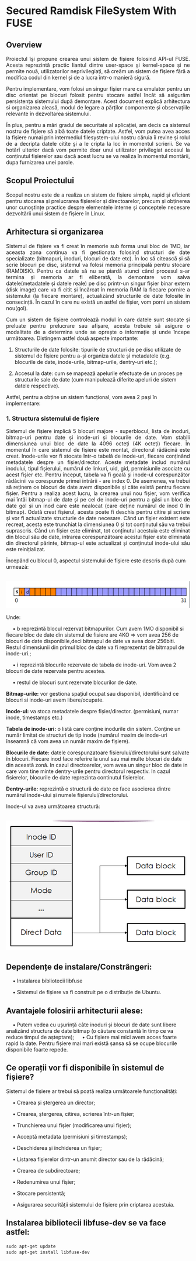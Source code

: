 # Secured Ramdisk FileSystem With FUSE
## Overview
 <p align="justify">
  Proiectul își propune crearea unui sistem de fișiere folosind API-ul FUSE. Acesta reprezintă practic liantul dintre user-space și kernel-space și ne permite nouă, utilizatorilor neprivilegiați, să creăm un sistem de fișiere fără a modifica codul din kernel și de a lucra într-o manieră sigură.
 </p>
 <p align="justify">
   Pentru implementare, vom folosi un singur fișier mare ca emulator pentru un disc orientat pe blocuri folosit pentru stocare astfel încât să asigurăm persistența sistemului după demontare. Acest document explică arhitectura si organizarea aleasă, modul de legare a părților componente și observațiile relevante în dezvoltarea sistemului.
 </p>
  <p align="justify">
   În plus, pentru a mări gradul de securitate al aplicației, am decis ca sistemul nostru de fișiere să aibă toate datele criptate. Astfel, vom putea avea acces la fișiere numai prin intermediul filesystem-ului nostru căruia îi revine și rolul de a decripta datele citite și a le cripta la loc în momentul scrierii. Se va hotărî ulterior dacă vom permite doar unui utilizator privilegiat accesul la conținutul fișierelor sau dacă acest lucru se va realiza în momentul montării, dupa furnizarea unei parole.
 </p>
 
## Scopul Proiectului
   <p align="justify">
 Scopul nostru este de a realiza un sistem de fișiere simplu, rapid și eficient pentru stocarea și prelucrarea fișierelor și directoarelor, precum și obținerea unor cunoștințe practice despre elementele interne și conceptele necesare dezvoltării unui sistem de fișiere în Linux. 
   </p>
   
 ## Arhitectura si organizarea
  <p align="justify">
  Sistemul de fișiere va fi creat în memorie sub forma unui bloc de 1MO, iar aceasta zona continua va fi gestionata folosind structuri de date specializate (bitmapuri, inoduri, blocuri de date etc). În loc să citească și să scrie blocuri pe disc, sistemul va folosi memoria principală pentru stocare (RAMDISK). Pentru ca datele să nu se piardă atunci când procesul s-ar termina și memoria ar fi eliberată, la demontare vom salva datele(metadatele și datele reale) pe disc printr-un singur fișier binar extern (disk image) care va fi citit și încărcat în memoria RAM la fiecare pornire a sistemului (la fiecare montare), actualizând structurile de date folosite în consecință. În cazul în care nu există un astfel de fișier, vom porni un sistem nou(gol). 
     </p>
     <p align="justify">
  Cum un sistem de fișiere controlează modul în care datele sunt stocate și preluate pentru prelucrare sau afișare, acesta trebuie să asigure o modalitate de a determina unde se oprește o informație și unde începe următoarea. Distingem astfel două aspecte importante:
      </p>
      <p align="justify">
  
  1. Structurile de date folosite: tipurile de structuri de pe disc utilizate de sistemul de fișiere pentru a-și organiza datele și metadatele (e.g. blocurile de date, inode-urile, bitmap-urile, dentry-uri etc.);

  2. Accesul la date: cum se mapează apelurile efectuate de un proces pe structurile sale de date (cum manipulează diferite apeluri de sistem datele respective).

Astfel, pentru a obține un sistem funcțional, vom avea 2 pași în implementare:
   </p>
   
### 1. Structura sistemului de fișiere
 <p align="justify">
 Sistemul de fișiere implică 5 blocuri majore - superblocul, lista de inoduri, bitmap-uri pentru date și inode-uri și blocurile de date. Vom stabili dimensiunea unui bloc de date la 4096 octeți (4K octeți) fiecare. În momentul în care sistemul de fișiere este montat, directorul rădăcină este creat. Inode-urile vor fi stocate într-o tabelă de inode-uri, fiecare conținând metadatele despre un fișier/director. Aceste metadate includ numărul inodului, tipul fișierului, numărul de linkuri, uid, gid, permisiunile asociate cu acest fișier etc. Pentru început, tabela va fi goală și inode-ul corespunzător rădăcinii va corespunde primei intrării - are index 0. De asemenea, va trebui să reținem ce blocuri de date avem disponibile și câte există pentru fiecare fișier. Pentru a realiza acest lucru, la crearea unui nou fișier, vom verifica mai întâi bitmap-ul de date și pe cel de inode-uri pentru a găsi un bloc de date gol și un inod care este nealocat (care deține numărul de inod 0 în bitmap). Odată creat fișierul, acesta poate fi deschis pentru citire și scriere și vor fi actualizate structurie de date necesare. Când un fișier existent este recreat, acesta este trunchiat la dimensiunea 0 și tot conținutul său va trebui suprascris. Când un fișier este eliminat, tot conținutul acestuia este eliminat din blocul său de date, intrarea corespunzătoare acestui fișier este eliminată din directorul părinte, bitmap-ul este actualizat și conținutul inode-ului său este reinițializat.
  
 Începând cu blocul 0, aspectul sistemului de fișiere este descris după cum urmează:
 </p>

&emsp; &emsp; ![](../Assets/image1.png)

Unde: 

&emsp; • b reprezintă blocul rezervat bitmapurilor. Cum avem 1MO disponibil si fiecare bloc de date din sistemul de fisiere are 4KO => vom avea 256 de blocuri de date disponibile,deci bitmapul de date va avea doar 256biti. Restul dimensiunii din primul bloc de date va fi reprezentat de bitmapul de inode-uri.;

&emsp; • i reprezintă blocurile rezervate de tabela de inode-uri. Vom avea 2 blocuri de date rezervate pentru acestea.

&emsp; • restul de blocuri sunt rezervate blocurilor de date.

**Bitmap-urile:** vor gestiona spațiul ocupat sau disponibil, identificând ce blocuri si inode-uri avem libere/ocupate.

**Inode-ul:** va stoca metadatele despre fișier/director. (permisiuni, numar inode, timestamps etc.)

**Tabela de inode-uri:** o listă care conține inodurile din sistem. Conține un număr limitat de structuri de tip inode (numărul maxim de inode-uri înseamnă că vom avea un număr maxim de fișiere).

**Blocurile de date:** datele corespunzatoare fisierului/directorului sunt salvate în blocuri. Fiecare inod face referire la unul sau mai multe blocuri de date din această zonă. In cazul directoarelor, vom avea un singur bloc de date in care vom tine minte dentry-urile pentru directorul respectiv. In cazul fisierelor, blocurile de date reprezinta continutul fisierelor.

**Dentry-urile:** reprezintă o structură de date ce face asocierea dintre numărul inode-ului și numele fișierului/directorului.

Inode-ul va avea următoarea structură:

&emsp; &emsp; ![](../Assets/image2.png)

## Dependențe de instalare/Constrângeri:
&emsp; • Instalarea bibliotecii libfuse

&emsp; • Sistemul de fișiere va fi construit pe o distribuție de Ubuntu.

## Avantajele folosirii arhitecturii alese:
&emsp; • Putem vedea cu ușurință câte inoduri și blocuri de date sunt libere analizând structura de date bitmap (o căutare constantă în timp ce va reduce timpul de așteptare);
&emsp; •  Cu fișiere mai mici avem acces foarte rapid la date. Pentru fișiere mai mari există șansa să se ocupe blocurile disponibile foarte repede.

## Ce operații vor fi disponibile în sistemul de fișiere?

Sistemul de fișiere ar trebui să poată realiza următoarele funcționalități:

&emsp; • Crearea și ștergerea un director;

&emsp; • Crearea, ștergerea, citirea, scrierea într-un fișier;

&emsp; • Trunchierea unui fișier (modificarea unui fișier);

&emsp; • Acceptă metadata (permisiuni și timestamps);

&emsp; • Deschiderea și închiderea un fișier;

&emsp; • Listarea fișierelor dintr-un anumit director sau de la rădăcină;

&emsp; • Crearea de subdirectoare;

&emsp; • Redenumirea unui fișier;

&emsp; • Stocare persistentă;

&emsp; • Asigurarea securității sistemului de fișiere prin criptarea acestuia.

## Instalarea bibliotecii libfuse-dev se va face astfel:

```
sudo apt-get update
sudo apt-get install libfuse-dev
```

